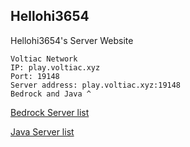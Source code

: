 ## Hellohi3654
Hellohi3654's Server Website

	Voltiac Network
	IP: play.voltiac.xyz
	Port: 19148
	Server address: play.voltiac.xyz:19148
	Bedrock and Java ^

[Bedrock Server list](https://minecraftpocket-servers.com/server/104647/)

[Java Server list](https://minecraft-server-list.com/server/469135/)

